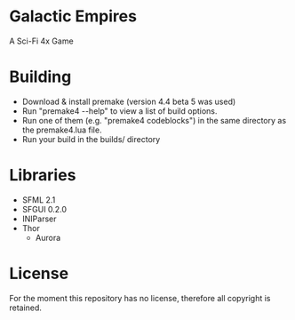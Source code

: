 Galactic Empires
================

A Sci-Fi 4x Game

Building
========

* Download & install premake (version 4.4 beta 5 was used)
* Run "premake4 --help" to view a list of build options.
* Run one of them (e.g. "premake4 codeblocks") in the same directory as the premake4.lua file.
* Run your build in the builds/ directory

Libraries
=========

* SFML 2.1
* SFGUI 0.2.0
* INIParser
* Thor
  * Aurora

License
=======

For the moment this repository has no license, therefore all copyright is retained.
